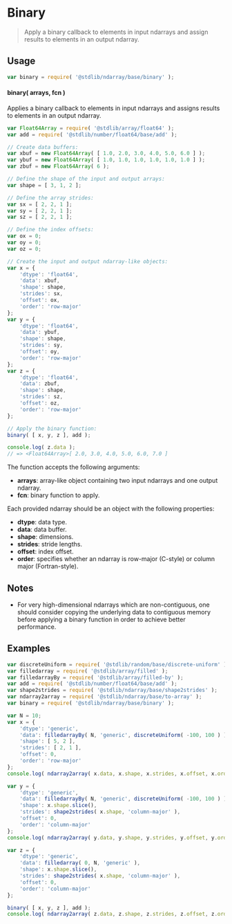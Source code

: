 <!--

@license Apache-2.0

Copyright (c) 2025 The Stdlib Authors.

Licensed under the Apache License, Version 2.0 (the "License");
you may not use this file except in compliance with the License.
You may obtain a copy of the License at

   http://www.apache.org/licenses/LICENSE-2.0

Unless required by applicable law or agreed to in writing, software
distributed under the License is distributed on an "AS IS" BASIS,
WITHOUT WARRANTIES OR CONDITIONS OF ANY KIND, either express or implied.
See the License for the specific language governing permissions and
limitations under the License.

-->

# Binary

> Apply a binary callback to elements in input ndarrays and assign results to elements in an output ndarray.

<!-- Section to include introductory text. Make sure to keep an empty line after the intro `section` element and another before the `/section` close. -->

<section class="intro">

</section>

<!-- /.intro -->

<!-- Package usage documentation. -->

<section class="usage">

## Usage

```javascript
var binary = require( '@stdlib/ndarray/base/binary' );
```

#### binary( arrays, fcn )

Applies a binary callback to elements in input ndarrays and assigns results to elements in an output ndarray.

```javascript
var Float64Array = require( '@stdlib/array/float64' );
var add = require( '@stdlib/number/float64/base/add' );

// Create data buffers:
var xbuf = new Float64Array( [ 1.0, 2.0, 3.0, 4.0, 5.0, 6.0 ] );
var ybuf = new Float64Array( [ 1.0, 1.0, 1.0, 1.0, 1.0, 1.0 ] );
var zbuf = new Float64Array( 6 );

// Define the shape of the input and output arrays:
var shape = [ 3, 1, 2 ];

// Define the array strides:
var sx = [ 2, 2, 1 ];
var sy = [ 2, 2, 1 ];
var sz = [ 2, 2, 1 ];

// Define the index offsets:
var ox = 0;
var oy = 0;
var oz = 0;

// Create the input and output ndarray-like objects:
var x = {
    'dtype': 'float64',
    'data': xbuf,
    'shape': shape,
    'strides': sx,
    'offset': ox,
    'order': 'row-major'
};
var y = {
    'dtype': 'float64',
    'data': ybuf,
    'shape': shape,
    'strides': sy,
    'offset': oy,
    'order': 'row-major'
};
var z = {
    'dtype': 'float64',
    'data': zbuf,
    'shape': shape,
    'strides': sz,
    'offset': oz,
    'order': 'row-major'
};

// Apply the binary function:
binary( [ x, y, z ], add );

console.log( z.data );
// => <Float64Array>[ 2.0, 3.0, 4.0, 5.0, 6.0, 7.0 ]
```

The function accepts the following arguments:

-   **arrays**: array-like object containing two input ndarrays and one output ndarray.
-   **fcn**: binary function to apply.

Each provided ndarray should be an object with the following properties:

-   **dtype**: data type.
-   **data**: data buffer.
-   **shape**: dimensions.
-   **strides**: stride lengths.
-   **offset**: index offset.
-   **order**: specifies whether an ndarray is row-major (C-style) or column major (Fortran-style).

</section>

<!-- /.usage -->

<!-- Package usage notes. Make sure to keep an empty line after the `section` element and another before the `/section` close. -->

<section class="notes">

## Notes

-   For very high-dimensional ndarrays which are non-contiguous, one should consider copying the underlying data to contiguous memory before applying a binary function in order to achieve better performance.

</section>

<!-- /.notes -->

<!-- Package usage examples. -->

<section class="examples">

## Examples

<!-- eslint no-undef: "error" -->

```javascript
var discreteUniform = require( '@stdlib/random/base/discrete-uniform' ).factory;
var filledarray = require( '@stdlib/array/filled' );
var filledarrayBy = require( '@stdlib/array/filled-by' );
var add = require( '@stdlib/number/float64/base/add' );
var shape2strides = require( '@stdlib/ndarray/base/shape2strides' );
var ndarray2array = require( '@stdlib/ndarray/base/to-array' );
var binary = require( '@stdlib/ndarray/base/binary' );

var N = 10;
var x = {
    'dtype': 'generic',
    'data': filledarrayBy( N, 'generic', discreteUniform( -100, 100 ) ),
    'shape': [ 5, 2 ],
    'strides': [ 2, 1 ],
    'offset': 0,
    'order': 'row-major'
};
console.log( ndarray2array( x.data, x.shape, x.strides, x.offset, x.order ) );

var y = {
    'dtype': 'generic',
    'data': filledarrayBy( N, 'generic', discreteUniform( -100, 100 ) ),
    'shape': x.shape.slice(),
    'strides': shape2strides( x.shape, 'column-major' ),
    'offset': 0,
    'order': 'column-major'
};
console.log( ndarray2array( y.data, y.shape, y.strides, y.offset, y.order ) );

var z = {
    'dtype': 'generic',
    'data': filledarray( 0, N, 'generic' ),
    'shape': x.shape.slice(),
    'strides': shape2strides( x.shape, 'column-major' ),
    'offset': 0,
    'order': 'column-major'
};

binary( [ x, y, z ], add );
console.log( ndarray2array( z.data, z.shape, z.strides, z.offset, z.order ) );
```

</section>

<!-- /.examples -->

<!-- Section to include cited references. If references are included, add a horizontal rule *before* the section. Make sure to keep an empty line after the `section` element and another before the `/section` close. -->

<section class="references">

</section>

<!-- /.references -->

<!-- Section for related `stdlib` packages. Do not manually edit this section, as it is automatically populated. -->

<section class="related">

</section>

<!-- /.related -->

<!-- Section for all links. Make sure to keep an empty line after the `section` element and another before the `/section` close. -->

<section class="links">

</section>

<!-- /.links -->
